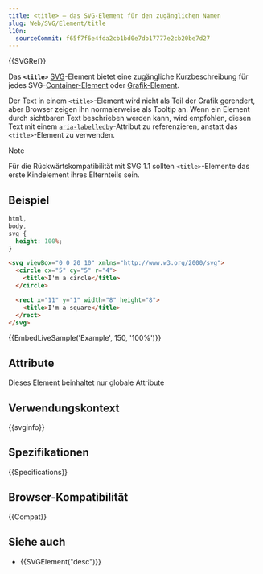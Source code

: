 ```yaml
---
title: <title> — das SVG-Element für den zugänglichen Namen
slug: Web/SVG/Element/title
l10n:
  sourceCommit: f65f7f6e4fda2cb1bd0e7db17777e2cb20be7d27
---
```


{{SVGRef}}

Das **`<title>`** [SVG](/de/docs/Web/SVG)-Element bietet eine zugängliche Kurzbeschreibung für jedes SVG-[Container-Element](/de/docs/Web/SVG/Element#container_elements) oder [Grafik-Element](/de/docs/Web/SVG/Element#graphics_elements).

Der Text in einem `<title>`-Element wird nicht als Teil der Grafik gerendert, aber Browser zeigen ihn normalerweise als Tooltip an. Wenn ein Element durch sichtbaren Text beschrieben werden kann, wird empfohlen, diesen Text mit einem [`aria-labelledby`](/de/docs/Web/Accessibility/ARIA/Reference/Attributes/aria-labelledby)-Attribut zu referenzieren, anstatt das `<title>`-Element zu verwenden.

> [!NOTE]
> Für die Rückwärtskompatibilität mit SVG 1.1 sollten `<title>`-Elemente das erste Kindelement ihres Elternteils sein.

## Beispiel

```css hidden
html,
body,
svg {
  height: 100%;
}
```

```html
<svg viewBox="0 0 20 10" xmlns="http://www.w3.org/2000/svg">
  <circle cx="5" cy="5" r="4">
    <title>I'm a circle</title>
  </circle>

  <rect x="11" y="1" width="8" height="8">
    <title>I'm a square</title>
  </rect>
</svg>
```

{{EmbedLiveSample('Example', 150, '100%')}}

## Attribute

Dieses Element beinhaltet nur globale Attribute

## Verwendungskontext

{{svginfo}}

## Spezifikationen

{{Specifications}}

## Browser-Kompatibilität

{{Compat}}

## Siehe auch

- {{SVGElement("desc")}}
